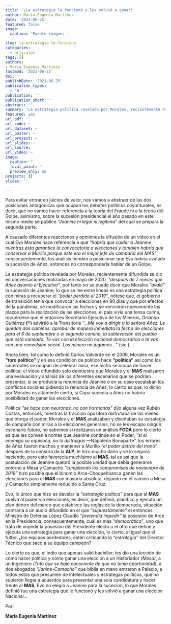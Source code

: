 ```yaml
---
title: '¡La estrategia le funcionó y les volvió a ganar!'
author: María_Eugenia_Martínez
date: '2021-06-25'
featured: false
image:
  caption: 'Fuente imagen: '

slug: la-estrategia-le-funciono
categories:
  - articulos
tags: []
authors:
- María_Eugenia_Martínez
lastmod: '2021-06-25'
doi: ''
publishDate: '2021-06-25'
publication_types:
  - '0'
publication: ''
publication_short: ''
abstract: ''
summary: 'La estrategia política revelada por Morales, recientemente difundida se dio en conversaciones realizadas en mayo de 2020'
featured: yes
url_pdf: ''
url_code: ~
url_dataset: ~
url_poster: ~
url_project: ~
url_slides: ~
url_source: 
url_video: ~
image:
  caption: ''
  focal_point: ''
  preview_only: no
projects: []
slides: ''

---
```


Para evitar entrar en juicios de valor, nos vamos a abstraer de las dos posiciones antagónicas que ocupan los debates políticos coyunturales, es decir, que no vamos hacer referencia a la teoría del Fraude ni a la teoría del Golpe, asimismo, sobre la sucesión presidencial el año pasado en este mismo medio se publicó *“Jeanine ni legal ni legitima”* del cual se prepara la segunda parte.

A causado diferentes reacciones y opiniones la difusión de un video en el cual Evo Morales hace referencia a que *“habría que cuidar a Jeanine mientras ésta garantice la convocatoria a elecciones y también habría que conservar a Murillo porque éste era el mejor jefe de campaña del MAS”*, consecuentemente, los análisis tienden a posicionar que Evo habría avalado la sucesión de Añez, entonces no correspondería hablar de un Golpe.

La estrategia política revelada por Morales, recientemente difundida se dio en conversaciones realizadas en mayo de 2020, *“después de 7 meses que Añez asumió el Ejecutivo”*, por tanto no se puede decir que Morales *“avaló”* la sucesión de Jeanine; lo que se lee entre líneas es una estrategia política con miras a recuperar el *“poder perdido el 2019”*, nótese que, el gobierno de transición tenía que convocar a elecciones en 90 días y que por efectos de la pandemia, se modificaron las fechas y se vencieron nuevamente los plazos para la realización de las elecciones, el país vivía una tensa calma, recuérdese que el entonces Secretario Ejecutivo de los Mineros, *Orlando Gutiérrez* **(&dagger;)** advirtió a la Transitoria *“…Me voy a dirigir a la señora Añez. Le quedan dos caminos: aprobar de manera inmediata la fecha de elecciones para el 6 de septiembre o el segundo camino, la sublevación del pueblo que está cansado. Te vas con la elección nacional democrática o te vas con una convulsión social. Los minero no jugamos…”* (sic.). 

Ahora bien, tal como lo definió Carlos Valverde en el 2006, Morales es un **“toro político”** y en esa condición de político hace **“política”** así como los sacerdotes se ocupan de celebrar misa, ese bicho se ocupa de hacer política; el video difundido solo demuestra que Morales y el **MAS** realizaron una evaluación y análisis de los diferentes escenarios que se podrían presentar, si se producía la renuncia de Jeanine o en su caso escalaban los conflictos sociales pidiendo la renuncia de Añez, lo cierto es que, lo dicho por Morales es altamente cierto, si Copa sucedía a Añez no habría posibilidad de ganar las elecciones.

Política *“se hace con neuronas, no con hormonas”* dijo alguna vez Rubén Costas, entonces, mientras la fracción opositora disfrutaba de las mieles que otorga el poder, Morales y el **MAS** analizaban y diseñaban su estrategia de campaña con miras a la elecciones generales, no se les escapo ningún escenario futuro, no sabemos si realizaron un análisis **FODA** pero lo cierto es que les convenía nomas que Jeanine continúe en el Poder, *“si el enemigo se equivoca, no lo distraigas* &mdash;Napoleón Bonaparte”, los errores de Añez fueron muchos y mantener a Murillo *“el poder detrás del trono”* después de la censura de la **ALP**, le hizo mucho daño y se lo seguirá haciendo, pero esto favorecía muchísimo al **MAS**, tal es así que la postulación de Jeanine quebró la posible unidad que debía generarse entorno a Mesa y Camacho *“cumpliendo los compromisos de noviembre de 2019”* hizo posible que el binomio Arce-Choquehuanca ganen las elecciones para el **MAS** con mayoría absoluta, dejando en el camino a Mesa y Camacho simplemente reducido a Santa Cruz.

Evo, lo único que hizo es develar la *“estrategia política”* para que el **MAS** vuelva al poder vía elecciones, es decir, que definió, planifico y ejecuto un plan dentro del marco que establece las reglas de la democracia, situación contraria a un audio difundido en el que *“supuestamente”* el entonces Ministro de Defensa López Claudio *“pretendía impedir”* la posesión de Arce en la Presidencia, consecuentemente, cuál es más *“democrático”*, uno que trata de impedir la posesión del Presidente electo u el otro que define y ejecuta una estrategia para ganar una elección, lo cierto, al igual que el futbol ¿los equipos perdedores, están criticando la *“estrategia”* del Director Técnico que saco a su equipo campeón?

Lo cierto es que, el indio que apenas salió bachiller, les dio una lección de cómo hacer política y cómo ganar una elección a un Historiador *(Mesa)*, a un Ingeniero *(Tuto que se bajó consciente de que no tenía oportunidad)*, a dos abogados *“Janine-Camacho”* que biblia en mano entraron a Palacio, a todos estos que presumen de intelectuales y estrategas políticos, que no supieron llegar a acuerdos para presentar una sola candidatura y hacer frente al **MAS**, Evo no elegió a Jeanine para la sucecion, lo que Morales definió fue una estrategia que le funcionó y les volvió a ganar una elección Nacional...

Por:

**María Eugenia Martínez**